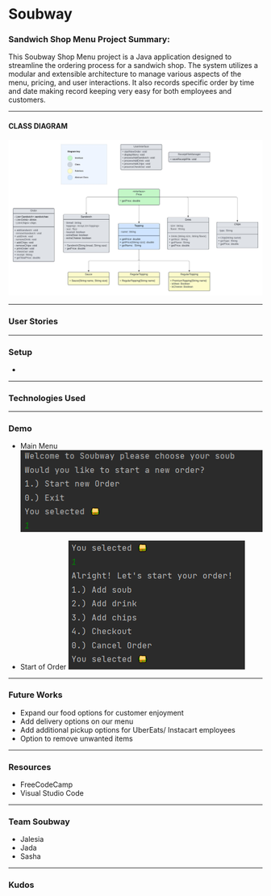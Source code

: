 # Soubway 

### Sandwich Shop Menu Project Summary:

This Soubway Shop Menu project is a Java application designed to streamline the ordering process for a 
sandwich shop. The system utilizes a modular and extensible architecture to manage various aspects of 
the menu, pricing, and user interactions. It also records
specific order by time and date making record keeping very easy for both
employees and customers.

----------------------------
#### CLASS DIAGRAM
![HERE](Soubway-UML.jpeg)

----------------------------
### User Stories

----------------------------
### Setup

- 
----------------------------
### Technologies Used

----------------------------
### Demo

- Main Menu
![HERE](NewOrder.PNG)

- Start of Order
![HERE](Options.PNG)



------------------------------
### Future Works

- Expand our food options for customer enjoyment
- Add delivery options on our menu
- Add additional pickup options for UberEats/ Instacart employees
- Option to remove unwanted items

-------------------------------
### Resources
- FreeCodeCamp
- Visual Studio Code


-------------------------------
### Team Soubway
- Jalesia
- Jada
- Sasha
--------------------------------
### Kudos


